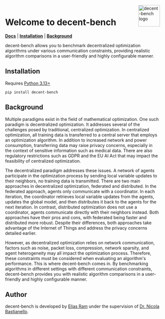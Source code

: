 <img src="https://github.com/team-decent/decent-bench/blob/main/docs/source/_static/logo.png" alt="decent-bench logo" align="right" width="70" />

# Welcome to decent-bench
[**Docs**](https://decent-bench.readthedocs.io/en/latest/)
| [**Installation**](#Installation)
| [**Background**](#Background)

decent-bench allows you to benchmark decentralized optimization algorithms under various communication constraints,
providing realistic algorithm comparisons in a user-friendly and highly configurable manner.


## Installation
Requires [Python 3.13+](https://www.python.org/downloads/)
```
pip install decent-bench
```

## Background
Multiple paradigms exist in the field of mathematical optimization. One such paradigm is decentralized optimization. It
addresses several of the challenges posed by traditional, centralized optimization. In centralized
optimization, all training data is transferred to a central server that employs an optimization algorithm.
In addition to increased network and power consumption, transferring data may raise privacy concerns, especially in the
context of sensitive information such as medical data. There are also regulatory restrictions such as GDPR and the EU
AI Act that may impact the feasibility of centralized optimization.

The decentralized paradigm addresses these issues. A network of agents participate in the optimization
process by sending local variable updates to their neighbors, no training data is transmitted. There are two main
approaches in decentralized optimization, federated and distributed. In the federated approach, agents only communicate
with a coordinator. In each iteration, the coordinator retrieves local variable updates from the agents, updates the
global model, and then distributes it back to the agents for the next iteration. In contrast, distributed optimization
does not use a coordinator, agents communicate directly with their neighbors instead. Both approaches have their pros
and cons, with federated being faster and distributed more robust. Despite their differences, both approaches take
advantage of the Internet of Things and address the privacy concerns detailed earlier.

However, as decentralized optimization relies on network communication, factors such as noise, packet loss, compression,
network sparsity, and agent heterogeneity may all impact the optimization process. Therefore, these constraints must be
considered when evaluating an algorithm's performance. This is where decent-bench comes in. By
benchmarking algorithms in different settings with different communication constraints, decent-bench provides you with
realistic algorithm comparisons in a user-friendly and highly configurable manner.


## Author
decent-bench is developed by [Elias Ram](https://github.com/elramen/) under the supervision of 
[Dr. Nicola Bastianello](https://bastianello.me/).
